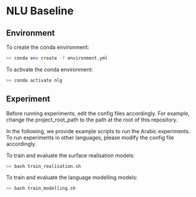 # NLU Baseline

## Environment

To create the conda environment: 

```bash
>> conda env create -f environment.yml
```

To activate the conda environment: 

```bash
>> conda activate nlg
```

## Experiment

Before running experiments, edit the config files accordingly. For example, change the project_root_path to the path at the root of this repository.

In the following, we provide example scripts to run the Arabic experiments. To run experiments in other languages, please modify the config file accordingly.

To train and evaluate the surface realisation models:

```bash
>> bash train_realisation.sh
```

To train and evaluate the language modelling models:

```bash
>> bash train_modelling.sh
```